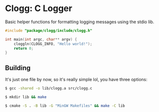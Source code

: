 # Clogg: C Logger

Basic helper functions for formatting logging messages using the stdio lib.

```c
#include "package/clogg/include/clogg.h"

int main(int argc, char** argv) {
    cloggln(CLOGG_INFO, "Hello world!");
    return 0;
}
```

## Building

It's just one file by now, so it's really simple lol, you have three options:

```bash
$ gcc -shared -o lib/clogg.a src/clogg.c
```

```bash
$ mkdir lib && make
```

```bash
$ cmake -S . -B lib -G "MinGW Makefiles" && make -C lib
```
